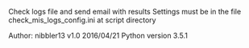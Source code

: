 Check logs file and send email with results
Settings must be in the file check_mis_logs_config.ini at script directory

Author: nibbler13
v1.0
2016/04/21
Python version 3.5.1
